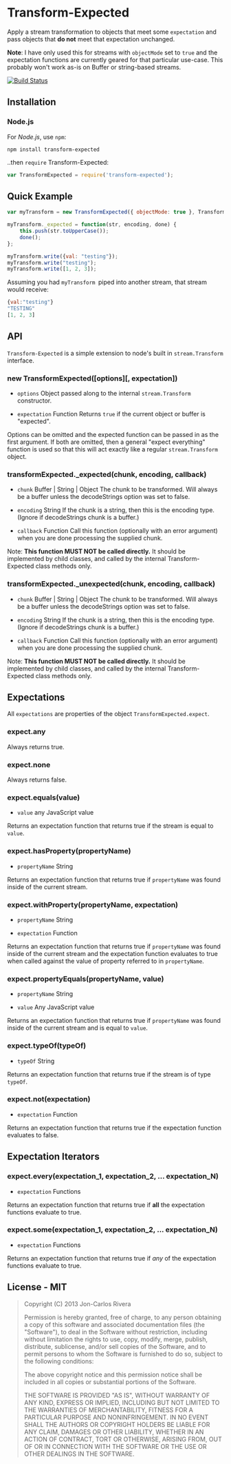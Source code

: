 # Transform-Expected

Apply a stream transformation to objects that meet some `expectation` and pass objects that **do not** meet that expectation unchanged.

**Note**: I have only used this for streams with `objectMode` set to `true` and the expectation functions are currently geared for that particular use-case. This probably won't work as-is on Buffer or string-based streams.

[![Build Status](https://travis-ci.org/imbcmdth/transform-expected.png)](https://travis-ci.org/imbcmdth/transform-expected)

## Installation

### Node.js

For *Node.js*, use `npm`:

````console
npm install transform-expected
````

..then `require` Transform-Expected:

````javascript
var TransformExpected = require('transform-expected');
````

## Quick Example

````javascript
var myTransform = new TransformExpected({ objectMode: true }, TransformExpected.expect.typeOf("string"));

myTransform._expected = function(str, encoding, done) {
    this.push(str.toUpperCase());
    done();
};

myTransform.write({val: "testing"});
myTransform.write("testing");
myTransform.write([1, 2, 3]);
````

Assuming you had `myTransform `piped into another stream, that stream would receive:

````javascript
{val:"testing"}
"TESTING"
[1, 2, 3]
````

## API

`Transform-Expected` is a simple extension to node's built in `stream.Transform` interface.

### new TransformExpected([options][, expectation])

* `options` Object passed along to the internal `stream.Transform` constructor.

* `expectation` Function Returns `true` if the current object or buffer is "expected".

Options can be omitted and the expected function can be passed in as the first argument. If both are omitted, then a general "expect everything" function is used so that this will act exactly like a regular `stream.Transform` object.

### transformExpected._expected(chunk, encoding, callback)

* `chunk` Buffer | String | Object The chunk to be transformed. Will always be a buffer unless the decodeStrings option was set to false.

* `encoding` String If the chunk is a string, then this is the encoding type. (Ignore if decodeStrings chunk is a buffer.)

* `callback` Function Call this function (optionally with an error argument) when you are done processing the supplied chunk.

Note: **This function MUST NOT be called directly.** It should be implemented by child classes, and called by the internal Transform-Expected class methods only.


### transformExpected._unexpected(chunk, encoding, callback)

* `chunk` Buffer | String | Object The chunk to be transformed. Will always be a buffer unless the decodeStrings option was set to false.

* `encoding` String If the chunk is a string, then this is the encoding type. (Ignore if decodeStrings chunk is a buffer.)

* `callback` Function Call this function (optionally with an error argument) when you are done processing the supplied chunk.

Note: **This function MUST NOT be called directly.** It should be implemented by child classes, and called by the internal Transform-Expected class methods only.

## Expectations

All `expectations` are properties of the object `TransformExpected.expect`.

### expect.any

Always returns true.

### expect.none

Always returns false.

### expect.equals(value)

* `value` any JavaScript value

Returns an expectation function that returns true if the stream is equal to `value`.

### expect.hasProperty(propertyName)

* `propertyName` String

Returns an expectation function that returns true if `propertyName` was found inside of the current stream.

### expect.withProperty(propertyName, expectation)

* `propertyName` String

* `expectation` Function

Returns an expectation function that returns true if `propertyName` was found inside of the current stream and the expectation function evaluates to true when called against the value of property referred to in `propertyName`.

### expect.propertyEquals(propertyName, value)

* `propertyName` String

* `value` Any JavaScript value

Returns an expectation function that returns true if `propertyName` was found inside of the current stream and is equal to `value`.

### expect.typeOf(typeOf)

* `typeOf` String

Returns an expectation function that returns true if the stream is of type `typeOf`.

### expect.not(expectation)

* `expectation` Function

Returns an expectation function that returns true if the expectation function evaluates to false.

## Expectation Iterators

### expect.every(expectation_1, expectation_2, ... expectation_N)

* `expectation` Functions

Returns an expectation function that returns true if **all** the expectation functions evaluate to true.

### expect.some(expectation_1, expectation_2, ... expectation_N)

* `expectation` Functions

Returns an expectation function that returns true if *any* of the expectation functions evaluate to true.

## License - MIT

> Copyright (C) 2013 Jon-Carlos Rivera
> 
> Permission is hereby granted, free of charge, to any person obtaining a copy of this software and associated documentation files (the "Software"), to deal in the Software without restriction, including without limitation the rights to use, copy, modify, merge, publish, distribute, sublicense, and/or sell copies of the Software, and to permit persons to whom the Software is furnished to do so, subject to the following conditions:
>
> The above copyright notice and this permission notice shall be included in all copies or substantial portions of the Software.
>
> THE SOFTWARE IS PROVIDED "AS IS", WITHOUT WARRANTY OF ANY KIND, EXPRESS OR IMPLIED, INCLUDING BUT NOT LIMITED TO THE WARRANTIES OF MERCHANTABILITY, FITNESS FOR A PARTICULAR PURPOSE AND NONINFRINGEMENT. IN NO EVENT SHALL THE AUTHORS OR COPYRIGHT HOLDERS BE LIABLE FOR ANY CLAIM, DAMAGES OR OTHER LIABILITY, WHETHER IN AN ACTION OF CONTRACT, TORT OR OTHERWISE, ARISING FROM, OUT OF OR IN CONNECTION WITH THE SOFTWARE OR THE USE OR OTHER DEALINGS IN THE SOFTWARE.
